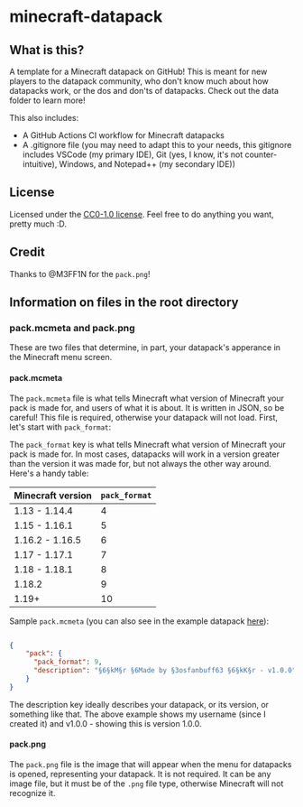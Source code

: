 # minecraft-datapack

## What is this?

A template for a Minecraft datapack on GitHub! This is meant for new players to the datapack community, who don't know much about how datapacks work, or the dos and don'ts of datapacks. Check out the data folder to learn more!

This also includes:

- A GitHub Actions CI workflow for Minecraft datapacks
- A .gitignore file (you may need to adapt this to your needs, this gitignore includes VSCode (my primary IDE), Git (yes, I know, it's not counter-intuitive), Windows, and Notepad++ (my secondary IDE))

## License

Licensed under the [CC0-1.0 license](LICENSE.md). Feel free to do anything you want, pretty much :D.

## Credit

Thanks to @M3FF1N for the `pack.png`!

## Information on files in the root directory

### pack.mcmeta and pack.png

These are two files that determine, in part, your datapack's apperance in the Minecraft menu screen.

#### pack.mcmeta

The `pack.mcmeta` file is what tells Minecraft what version of Minecraft your pack is made for, and users of what it is about. It is written in JSON, so be careful!  This file is required, otherwise your datapack will not load. First, let's start with `pack_format`:

The `pack_format` key is what tells Minecraft what version of Minecraft your pack is made for. In most cases, datapacks will work in a version greater than the version it was made for, but not always the other way around. Here's a handy table:

| Minecraft version | `pack_format` |
| ----------------- | ------------- |
| 1.13 - 1.14.4     | 4             |
| 1.15 - 1.16.1     | 5             |
| 1.16.2 - 1.16.5   | 6             |
| 1.17 - 1.17.1     | 7             |
| 1.18 - 1.18.1     | 8             |
| 1.18.2            | 9             |
| 1.19+             | 10            |

Sample `pack.mcmeta` (you can also see in the example datapack [here](pack.mcmeta)):

```json

{
    "pack": {
      "pack_format": 9,
      "description": "§6§kM§r §6Made by §3osfanbuff63 §6§kK§r - v1.0.0"
    }
}

```

The description key ideally describes your datapack, or its version, or something like that. The above example shows my username (since I created it) and v1.0.0 - showing this is version 1.0.0.

#### pack.png

The `pack.png` file is the image that will appear when the menu for datapacks is opened, representing your datapack. It is not required. It can be any image file, but it must be of the `.png` file type, otherwise Minecraft will not recognize it.
